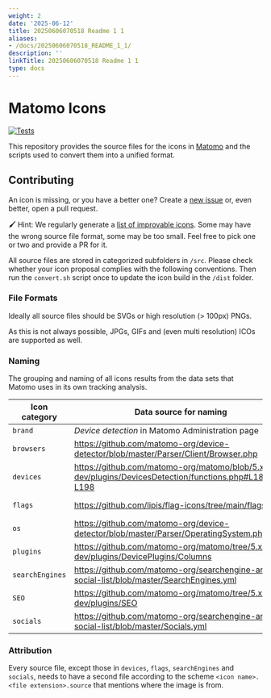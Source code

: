 ```yaml
---
weight: 2
date: '2025-06-12'
title: 20250606070518 Readme 1 1
aliases:
- /docs/20250606070518_README_1_1/
description: ''
linkTitle: 20250606070518 Readme 1 1
type: docs
---
```


# Matomo Icons

[![Tests](https://github.com/matomo-org/matomo-icons/actions/workflows/tests.yml/badge.svg)](https://github.com/matomo-org/matomo-icons/actions/workflows/tests.yml)

This repository provides the source files for the icons in [Matomo](https://github.com/matomo-org/matomo) and the scripts used to convert them into a unified format.

## Contributing

An icon is missing, or you have a better one? Create a [new issue](https://github.com/matomo-org/matomo-icons/issues/new) or, even better, open a pull request.

🖌️ Hint: We regularly generate a [list of improvable icons](https://app.travis-ci.com/github/matomo-org/matomo-icons). Some may have the wrong source file format, some may be too small. Feel free to pick one or two and provide a PR for it.

All source files are stored in categorized subfolders in `/src`.
Please check whether your icon proposal complies with the following conventions. Then run the `convert.sh` script once to update the icon build in the `/dist` folder.

### File Formats

Ideally all source files should be SVGs or high resolution (> 100px) PNGs.

As this is not always possible, JPGs, GIFs and (even multi resolution) ICOs are supported as well.

### Naming

The grouping and naming of all icons results from the data sets that Matomo uses in its own tracking analysis.

| Icon category   | Data source for naming                                                                             | Example                      |
|-----------------|----------------------------------------------------------------------------------------------------|------------------------------|
| `brand`         | *Device detection* in Matomo Administration page                                                   | `Apple.png`                  |
| `browsers`      | https://github.com/matomo-org/device-detector/blob/master/Parser/Client/Browser.php                | `FF.png` for Firefox Browser |
| `devices`       | https://github.com/matomo-org/matomo/blob/5.x-dev/plugins/DevicesDetection/functions.php#L183-L198 | `smartphone.png`             |
| `flags`         | https://github.com/lipis/flag-icons/tree/main/flags/4x3                                            | `at.png` for Austria         |
| `os`            | https://github.com/matomo-org/device-detector/blob/master/Parser/OperatingSystem.php#L38           | `WIN.png` for Windows        |
| `plugins`       | https://github.com/matomo-org/matomo/tree/5.x-dev/plugins/DevicePlugins/Columns                    | `flash.png`                  |
| `searchEngines` | https://github.com/matomo-org/searchengine-and-social-list/blob/master/SearchEngines.yml           | `google.com.png`             |
| `SEO`           | https://github.com/matomo-org/matomo/tree/5.x-dev/plugins/SEO                                      | `bing.com.png`               |
| `socials`       | https://github.com/matomo-org/searchengine-and-social-list/blob/master/Socials.yml                 | `facebook.com.png`           |

### Attribution

Every source file, except those in `devices`, `flags`, `searchEngines` and `socials`, needs to have a second file according to the scheme `<icon name>.<file extension>.source` that mentions where the image is from.
